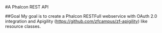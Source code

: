 #A Phalcon REST API

##Goal
My goal is to create a Phalcon RESTFull webservice with OAuth 2.0 integration and Apigility (<https://github.com/zfcampus/zf-apigility>) like resource classes. 

